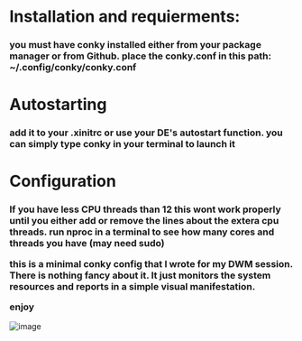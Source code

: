 <h1>Installation and requierments:</h1>

<h3>you must have conky installed either from your package manager or from Github.
place the conky.conf in this path:
~/.config/conky/conky.conf </h3>

<h1>Autostarting</h1>

<h3>add it to your .xinitrc or use your DE's autostart function.
you can simply type conky in your terminal to launch it </h3>

<h1>Configuration</h1>
<h3>If you have less CPU threads than 12 this wont work properly until you either add or remove the lines about the extera cpu threads.
run nproc in a terminal to see how many cores and threads you have (may need sudo)

this is a minimal conky config that I wrote for my DWM session. There is nothing fancy about it. It just monitors the system resources and reports in a simple visual manifestation. 
  
enjoy </h3>
![image](https://user-images.githubusercontent.com/89324173/168190166-cb1928b4-846f-4378-8893-cf2a6ca0d214.png)
